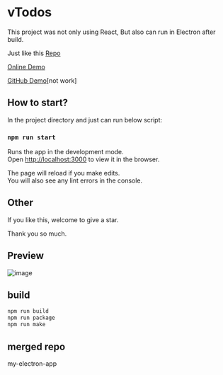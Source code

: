 # vTodos

This project was not only using React, But also can run in Electron after build.

Just like this [Repo](https://github.com/ViavaCos/my-electron-app)

[Online Demo](http://101.37.87.30/todos/)  

[GitHub Demo](https://ViavaCos.github.io/vTodos)[not work]  

## How to start?

In the project directory and just can run below script:

### `npm run start`

Runs the app in the development mode.\
Open [http://localhost:3000](http://localhost:3000) to view it in the browser.

The page will reload if you make edits.\
You will also see any lint errors in the console.

## Other

If you like this, welcome to give a star.

Thank you so much.

## Preview

![image](https://user-images.githubusercontent.com/46273525/132211742-96acd826-6d5b-440d-b61f-9d06cc7e90fd.png)

## build
```bash
npm run build
npm run package
npm run make
```

## merged repo
my-electron-app